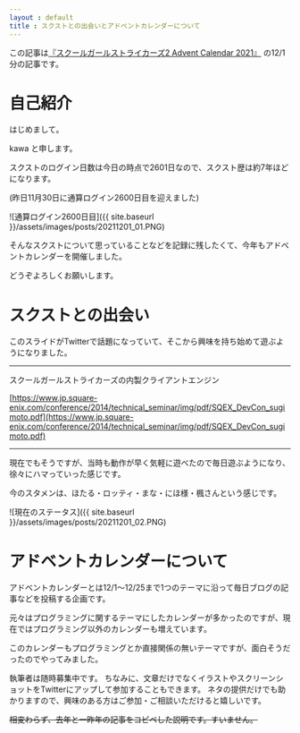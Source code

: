 ```yaml
---
layout : default
title : スクストとの出会いとアドベントカレンダーについて
---
```


この記事は[『スクールガールストライカーズ2 Advent Calendar 2021』](https://adventar.org/calendars/6322) の12/1分の記事です。

# 自己紹介
 はじめまして。

 kawa と申します。

 スクストのログイン日数は今日の時点で2601日なので、スクスト歴は約7年ほどになります。

 (昨日11月30日に通算ログイン2600日目を迎えました)

![通算ログイン2600日目]({{ site.baseurl }}/assets/images/posts/20211201_01.PNG)

 そんなスクストについて思っていることなどを記録に残したくて、今年もアドベントカレンダーを開催しました。

 どうぞよろしくお願いします。

# スクストとの出会い
このスライドがTwitterで話題になっていて、そこから興味を持ち始めて遊ぶようになりました。

---

スクールガールストライカーズの内製クライアントエンジン

[https://www.jp.square-enix.com/conference/2014/technical_seminar/img/pdf/SQEX_DevCon_sugimoto.pdf](https://www.jp.square-enix.com/conference/2014/technical_seminar/img/pdf/SQEX_DevCon_sugimoto.pdf)

---

現在でもそうですが、当時も動作が早く気軽に遊べたので毎日遊ぶようになり、徐々にハマっていった感じです。

今のスタメンは、ほたる・ロッティ・まな・にほ様・楓さんという感じです。

![現在のステータス]({{ site.baseurl }}/assets/images/posts/20211201_02.PNG)

# アドベントカレンダーについて
 アドベントカレンダーとは12/1～12/25まで1つのテーマに沿って毎日ブログの記事などを投稿する企画です。
 
 元々はプログラミングに関するテーマにしたカレンダーが多かったのですが、現在ではプログラミング以外のカレンダーも増えています。

 このカレンダーもプログラミングとか直接関係の無いテーマですが、面白そうだったのでやってみました。

 執筆者は随時募集中です。
 ちなみに、文章だけでなくイラストやスクリーンショットをTwitterにアップして参加することもできます。
 ネタの提供だけでも助かりますので、興味のある方はご参加・ご相談いただけると嬉しいです。
 
 ~~相変わらず、去年と一昨年の記事をコピペした説明です。すいません。~~
